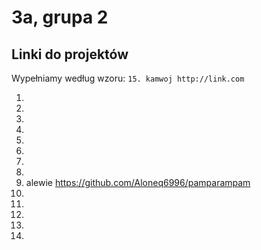 # 3a, grupa 2

## Linki do projektów

Wypełniamy według wzoru:
`15. kamwoj http://link.com`

1.
2.
3.
4.
5.
6.
7.
8.
9. alewie https://github.com/Aloneq6996/pamparampam
10.
11.
12.
13.
14.
